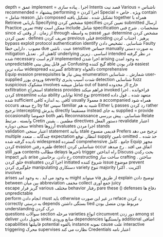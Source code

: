 depth = عمق
implement = اجرا . پیاده سازی
Intents قصد نیت
Various = ناشناس
recommended = پیشنهاد
performing = اجرا کردن
Special = ویژه . خاص
contain = شامل 
reason دلیل
composed  تشکیل شده . تشکیل یافته
together    همراه با 
Retrieve   بازیابی
Specifying  مشخص کردن
specifies   تعیین کردن
submitted  ارسال 
Practice  تمرین
may  ممکن است
include   شامل 
specification  مشخصات  . شرح فنی
since   از زمان .  از وقتی که 
through   به واسطه
passé   عبور
determine   مشخص کردن . تعیین کردن
defines   تعریف کردن
previous  قبلی 
avoiding  پرهیز . اجتناب کردن
bypass
exploit
protocol
authentication
identify   شناسایی . تشخیص دادن
Faulty     معیوب . دارایی خطا
due  عبت . ناشی 
sensitive   حساس
manually  به صورت دستی
mitigation کاهش اثر .   تعدیل
underlying  اساسی . زیرین
intended  در نظر گرفته شده
necessary لازم است
implemented اجرا شدن 
arising به وجود امدن 
unpredictable  غیر قابل پیش بینی
Confusing  گیج کننده 
able قادر بودن 
easiest ساده ترین 
widespread گسرتده 
arbitrary   دالخواه
comprehensive  
Equip
evasion
prerequisites  پیش نیاز ها 
enumeration  شمارش .. شناسایی
user-supplied ورودی یوزر
severity  شدت آسیب پذیری
detection شناسایی
fuzz
suspicious  مشکوک
involves  شامل مییشه
out of band   خارج ااز محدوده
exfiltration استخراج
stateless 
provides فراهم میکند
invoked  فراخوانده . اجرا کردن
streamline  شاده 
ability  توانایی
kind  نوع 
promised  متعهد شده .. قول داده شده
sufficient  کافی .به اندازه کافی
usually  معمولا 
a accompanied   همراه شود
occurs رخ میدهد
by far سپس 
familiar   شبیه به هم
Either یا 
passes رد کردن
rather  ترجیح 
intercepting پذیرش 
directly  مستقیما
instead  به جای
supplied = provide
occasionally خصوصا
both  باهم
Reconnaissance  شناسایی . پیش بررسی
Relate  وابسته . مرتبط
Cretin  مطمين .. یقینن
directives  دستور المعل 
revalidate اعتبار سنجی دوباره
wishes آرزوها 
evaluates  اجرا مردن
stands  
validation  اعتبار سنجی
statement  بیاتید
stale  قدیمی منسوخ
Prefers ترجیح می دهد
multiple   چندگانه .. متعدد
expectation  انتظار.  توقع 
supply   تامین 
omitted حذ شده .. نادیده گرفته شده
widespread  گسترده
comprehensive   جامع . کامل
Equip  مجهز کردن
evasion  طفره رفتن
detect  شناسایی کردن
occur  اتفاق می افتد . رخ میدهد
still  هنوز
contents  مطالب 
delays  تاخیرها 
trigger  راه انداختن
Discuss  بحث رکدن 
impact تاثیر 
arise   رخ دادن. برخاستن
constructing  ساخت ساز 
crafting  ساختن . خلق کردن
evaluates اجرا کردن
initiated  شروع کننده
issue  موضوع 
prevent    جلوگیری کردن
manipulating    دستکاری
variety   تنوع 
majority   اکثریت . اکثرا
involves  
arises   به وجود می آید   . به وجود امد
might   میتواند 
via از طزیق 
explain  توضیح دادن
between  بین   میان 
abbreviation   مخفف
collect   جمع آوری 
juicy  
escape  گریز  فرار 
various مختلف 
behavior   رفتار
pare these   ()
defenses    دفاع ها 
unpredictable   
perform   انجام دادن
must   باید 
otherwise   در غیر این صورت 
reface   رد کردن 
correctly   به درستی 
depends   بستگی داشتن 
tied مربوط بودن     متصل بودن 
understanding  درک کردن  
questions  سوالات 
section  مرحله 
varieties انواع 
circumvent  دور زدن 
among st 
deliver   تحویل دادن 
sinks  منابع ورودی
dependencies  وابستگیها 
additional اضافی
capabilities قابیلتها 
potential بالقوه 
instance نمونه 
cause علت 
interactive  
triggering  محرک
supervises    نظارت می کند
Credentials اعتبار نامه






